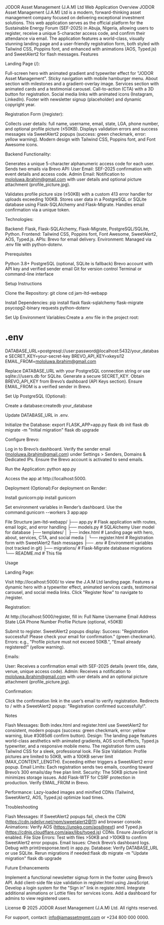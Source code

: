 JODOR Asset Management (J.A.M) Ltd Web Application
Overview
JODOR Asset Management (J.A.M) Ltd is a modern, forward-thinking asset management company focused on delivering exceptional investment solutions. This web application serves as the official platform for the Sustainable Energy Forum (SEF-2025) in Abuja, Nigeria, allowing users to register, receive a unique 5-character access code, and confirm their attendance via email. The application features a world-class, visually stunning landing page and a user-friendly registration form, both styled with Tailwind CSS, Poppins font, and enhanced with animations (AOS, Typed.js) and SweetAlert2 for flash messages.
Features

Landing Page (/):

Full-screen hero with animated gradient and typewriter effect for "JODOR Asset Management".
Sticky navigation with mobile hamburger menu.
About section with milestones and a gradient-overlay image.
Services section with animated cards and a testimonial carousel.
Call-to-action (CTA) with a 3D button for registration.
Social media links with animated icons (Instagram, LinkedIn).
Footer with newsletter signup (placeholder) and dynamic copyright year.


Registration Form (/register):

Collects user details: full name, username, email, state, LGA, phone number, and optional profile picture (≤50KB).
Displays validation errors and success messages via SweetAlert2 popups (success: green checkmark, error: yellow warning).
Modern design with Tailwind CSS, Poppins font, and Font Awesome icons.


Backend Functionality:

Generates a unique 5-character alphanumeric access code for each user.
Sends two emails via Brevo API:
User Email: SEF-2025 confirmation with event details and access code.
Admin Email: Notification to mololuwa.ibrahim@gmail.com with user details and optional picture attachment (profile_picture.jpg).


Validates profile picture size (≤50KB) with a custom 413 error handler for uploads exceeding 100KB.
Stores user data in a PostgreSQL or SQLite database using Flask-SQLAlchemy and Flask-Migrate.
Handles email confirmation via a unique token.


Technologies:

Backend: Flask, Flask-SQLAlchemy, Flask-Migrate, PostgreSQL/SQLite, Python.
Frontend: Tailwind CSS, Poppins font, Font Awesome, SweetAlert2, AOS, Typed.js.
APIs: Brevo for email delivery.
Environment: Managed via .env file with python-dotenv.



Prerequisites

Python 3.8+
PostgreSQL (optional, SQLite is fallback)
Brevo account with API key and verified sender email
Git for version control
Terminal or command-line interface

Setup Instructions

Clone the Repository:
git clone <repository-url>
cd jam-ltd-webapp


Install Dependencies:
pip install flask flask-sqlalchemy flask-migrate psycopg2-binary requests python-dotenv


Set Up Environment Variables:Create a .env file in the project root:
# .env
DATABASE_URL=postgresql://user:password@localhost:5432/your_database
SECRET_KEY=your-secret-key
BREVO_API_KEY=xkeysi12
EMAIL_FROM=mololuwa.ibrahim@gmail.com


Replace DATABASE_URL with your PostgreSQL connection string or use sqlite:///users.db for SQLite.
Generate a secure SECRET_KEY.
Obtain BREVO_API_KEY from Brevo’s dashboard (API Keys section).
Ensure EMAIL_FROM is a verified sender in Brevo.


Set Up PostgreSQL (Optional):

Create a database:createdb your_database


Update DATABASE_URL in .env.


Initialize the Database:
export FLASK_APP=app.py
flask db init
flask db migrate -m "Initial migration"
flask db upgrade


Configure Brevo:

Log in to Brevo’s dashboard.
Verify the sender email (mololuwa.ibrahim@gmail.com) under Settings > Senders, Domains & Dedicated IPs.
Ensure the Brevo account is activated to send emails.


Run the Application:
python app.py


Access the app at http://localhost:5000.


Deployment (Optional):For deployment on Render:

Install gunicorn:pip install gunicorn


Set environment variables in Render’s dashboard.
Use the command:gunicorn --workers 3 app:app





File Structure
jam-ltd-webapp/
├── app.py                    # Flask application with routes, email logic, and error handling
├── models.py                 # SQLAlchemy User model for database
├── templates/
│   ├── index.html            # Landing page with hero, about, services, CTA, and social media
│   └── register.html         # Registration form with SweetAlert2 flash messages
├── .env                      # Environment variables (not tracked in git)
├── migrations/               # Flask-Migrate database migrations
└── README.md                 # This file

Usage

Landing Page:

Visit http://localhost:5000/ to view the J.A.M Ltd landing page.
Features a dynamic hero with a typewriter effect, animated services cards, testimonial carousel, and social media links.
Click "Register Now" to navigate to /register.


Registration:

At http://localhost:5000/register, fill in:
Full Name
Username
Email Address
State
LGA
Phone Number
Profile Picture (optional, ≤50KB)


Submit to register. SweetAlert2 popups display:
Success: "Registration successful! Please check your email for confirmation." (green checkmark).
Errors: e.g., "Profile picture must not exceed 50KB.", "Email already registered!" (yellow warning).




Emails:

User: Receives a confirmation email with SEF-2025 details (event title, date, venue, unique access code).
Admin: Receives a notification to mololuwa.ibrahim@gmail.com with user details and an optional picture attachment (profile_picture.jpg).


Confirmation:

Click the confirmation link in the user’s email to verify registration.
Redirects to / with a SweetAlert2 popup: "Registration confirmed successfully!".



Notes

Flash Messages: Both index.html and register.html use SweetAlert2 for consistent, modern popups (success: green checkmark, error: yellow warning, blue #3085d6 confirm button).
Design: The landing page features world-class aesthetics with animated gradients, AOS scroll effects, Typed.js typewriter, and a responsive mobile menu. The registration form uses Tailwind CSS for a sleek, professional look.
File Size Validation: Profile pictures are limited to 50KB, with a 100KB server limit (MAX_CONTENT_LENGTH). Exceeding either triggers a SweetAlert2 error popup.
Email Limits: Each registration sends two emails, counting toward Brevo’s 300 emails/day free plan limit.
Security:
The 50KB picture limit minimizes storage issues.
Add Flask-WTF for CSRF protection in production.
Verify EMAIL_FROM in Brevo.


Performance: Lazy-loaded images and minified CDNs (Tailwind, SweetAlert2, AOS, Typed.js) optimize load times.

Troubleshooting

Flash Messages: If SweetAlert2 popups fail, check the CDN (https://cdn.jsdelivr.net/npm/sweetalert2@11) and browser console.
Animations: Verify AOS (https://unpkg.com/aos@next) and Typed.js (https://cdnjs.cloudflare.com/ajax/libs/typed.js) CDNs. Ensure JavaScript is enabled.
File Size Errors: Test with files >50KB and >100KB to confirm SweetAlert2 error popups.
Email Issues: Check Brevo’s dashboard logs. Debug with print(response.text) in app.py.
Database: Verify DATABASE_URL or use SQLite. Rerun migrations if needed:flask db migrate -m "Update migration"
flask db upgrade



Future Enhancements

Implement a functional newsletter signup form in the footer using Brevo’s API.
Add client-side file size validation in register.html using JavaScript.
Develop a login system for the "Sign in" link in register.html.
Integrate additional animations or Lottie files for services icons.
Add a dashboard for admins to view registered users.

License
© 2025 JODOR Asset Management (J.A.M) Ltd. All rights reserved.

For support, contact: info@jamassetmgmt.com or +234 800 000 0000.